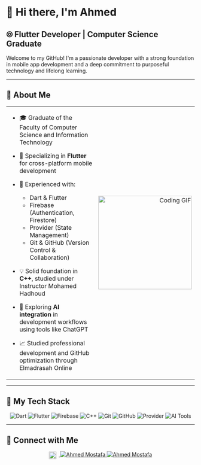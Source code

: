<!-- ========================= -->
<!--      AHMED’S README      -->
<!-- ========================= -->

# 👋 Hi there, I'm Ahmed

## ⦾ Flutter Developer | Computer Science Graduate

Welcome to my GitHub! I'm a passionate developer with a strong foundation in mobile app development and a deep commitment to purposeful technology and lifelong learning.

---

## 🚀 About Me

<table>
  <tr>
    <td valign="top" width="60%">
    
- 🎓 Graduate of the Faculty of Computer Science and Information Technology  
- 📱 Specializing in **Flutter** for cross-platform mobile development  
- 🔧 Experienced with:
  - Dart & Flutter  
  - Firebase (Authentication, Firestore)  
  - Provider (State Management)  
  - Git & GitHub (Version Control & Collaboration)  
- 💡 Solid foundation in **C++**, studied under Instructor Mohamed Hadhoud  
- 🤖 Exploring **AI integration** in development workflows using tools like ChatGPT  
- 📈 Studied professional development and GitHub optimization through Elmadrasah Online

    </td>
    <td align="right" width="5%">
      <img src="https://c.tenor.com/_DOBjnGspYAAAAAM/code-coding.gif" width="250" alt="Coding GIF"/>
    </td>
  </tr>
</table>

---

## 🔧 My Tech Stack

<p align="center">
  <img src="https://img.shields.io/badge/Dart-0175C2?logo=dart&logoColor=white" alt="Dart"/>
  <img src="https://img.shields.io/badge/Flutter-02569B?logo=flutter&logoColor=white" alt="Flutter"/>
  <img src="https://img.shields.io/badge/Firebase-FFCA28?logo=firebase&logoColor=black" alt="Firebase"/>
  <img src="https://img.shields.io/badge/C++-00599C?logo=c%2B%2B&logoColor=white" alt="C++"/>
  <img src="https://img.shields.io/badge/Git-F05032?logo=git&logoColor=white" alt="Git"/>
  <img src="https://img.shields.io/badge/GitHub-181717?logo=github&logoColor=white" alt="GitHub"/>
  <img src="https://img.shields.io/badge/Provider-0A0A0A?logo=flutter&logoColor=white" alt="Provider"/>
  <img src="https://img.shields.io/badge/AI%20Tools-00B4D8?logo=openai&logoColor=white" alt="AI Tools"/>
</p>

---

## 🔗 Connect with Me

<p align="center">
  <a href="https://linkedin.com/in/ahmed-mostafa-daoud">
    <img src="https://cdn.jsdelivr.net/npm/simple-icons@v9/icons/linkedin.svg" alt="LinkedIn" height="20" style="vertical-align:middle; margin-right:6px;"/>
    <img src="https://img.shields.io/badge/LinkedIn-0077B5?logo=linkedin&logoColor=white" alt="Ahmed Mostafa"/>
  </a>
  <a href="https://wa.me/201029121638">
    <img src="https://img.shields.io/badge/WhatsApp-25D366?logo=whatsapp&logoColor=white" alt="Ahmed Mostafa"/>
  </a>
</p>
